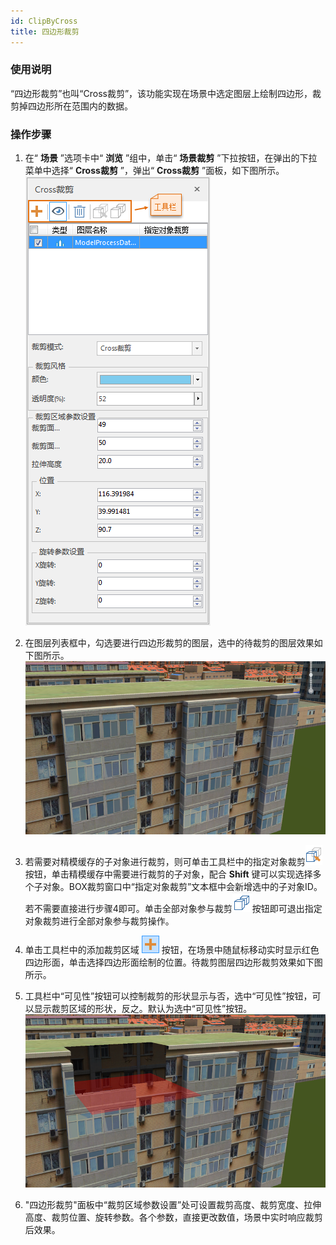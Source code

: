 ```yaml
---
id: ClipByCross
title: 四边形裁剪
---
```

###  使用说明

“四边形裁剪”也叫“Cross裁剪”，该功能实现在场景中选定图层上绘制四边形，裁剪掉四边形所在范围内的数据。

###  操作步骤

  1. 在“ **场景** ”选项卡中“ **浏览** ”组中，单击“ **场景裁剪** ”下拉按钮，在弹出的下拉菜单中选择“ **Cross裁剪** ”，弹出“ **Cross裁剪** ”面板，如下图所示。  
![图：“Cross裁剪”面板  ](img/ClipByCross_Dialog.png)  

  2. 在图层列表框中，勾选要进行四边形裁剪的图层，选中的待裁剪的图层效果如下图所示。  
![图：待裁剪图层效果](img/ClipByCrossLayer.png)    
  
  3. 若需要对精模缓存的子对象进行裁剪，则可单击工具栏中的指定对象裁剪![](img/Select1.png)按钮，单击精模缓存中需要进行裁剪的子对象，配合 **Shift** 键可以实现选择多个子对象。BOX裁剪窗口中“指定对象裁剪”文本框中会新增选中的子对象ID。若不需要直接进行步骤4即可。单击全部对象参与裁剪![](img/Select2.png)按钮即可退出指定对象裁剪进行全部对象参与裁剪操作。
  4. 单击工具栏中的添加裁剪区域 ![](../../img/Add1.png) 按钮，在场景中随鼠标移动实时显示红色四边形面，单击选择四边形面绘制的位置。待裁剪图层四边形裁剪效果如下图所示。
  5. 工具栏中“可见性”按钮可以控制裁剪的形状显示与否，选中“可见性”按钮，可以显示裁剪区域的形状，反之。默认为选中“可见性”按钮。  
![图：四边形裁剪结果  ](img/ClipByCrossResult1.png)    

  6. "四边形裁剪"面板中“裁剪区域参数设置”处可设置裁剪高度、裁剪宽度、拉伸高度、裁剪位置、旋转参数。各个参数，直接更改数值，场景中实时响应裁剪后效果。

 

